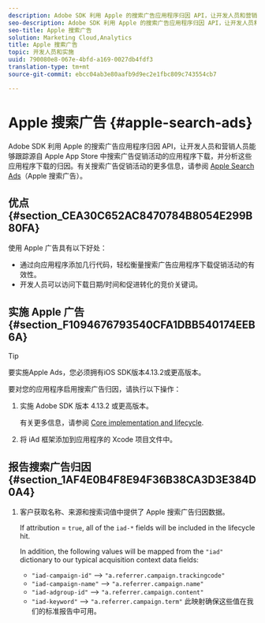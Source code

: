 ```yaml
---
description: Adobe SDK 利用 Apple 的搜索广告应用程序归因 API，让开发人员和营销人员能够跟踪源自 Apple App Store 中搜索广告促销活动的应用程序下载，并分析这些应用程序下载的归因。
seo-description: Adobe SDK 利用 Apple 的搜索广告应用程序归因 API，让开发人员和营销人员能够跟踪源自 Apple App Store 中搜索广告促销活动的应用程序下载，并分析这些应用程序下载的归因。
seo-title: Apple 搜索广告
solution: Marketing Cloud,Analytics
title: Apple 搜索广告
topic: 开发人员和实施
uuid: 790080e8-067e-4bfd-a169-0027db4fdf3
translation-type: tm+mt
source-git-commit: ebcc04ab3e80aafb9d9ec2e1fbc809c743554cb7

---
```



# Apple 搜索广告 {#apple-search-ads}

Adobe SDK 利用 Apple 的搜索广告应用程序归因 API，让开发人员和营销人员能够跟踪源自 Apple App Store 中搜索广告促销活动的应用程序下载，并分析这些应用程序下载的归因。有关搜索广告促销活动的更多信息，请参阅 [Apple Search Ads](https://searchads.apple.com)（Apple 搜索广告）。

## 优点 {#section_CEA30C652AC8470784B8054E299B80FA}

使用 Apple 广告具有以下好处：

* 通过向应用程序添加几行代码，轻松衡量搜索广告应用程序下载促销活动的有效性。
* 开发人员可以访问下载日期/时间和促进转化的竞价关键词。

## 实施 Apple 广告 {#section_F1094676793540CFA1DBB540174EEB6A}

>[!TIP]
>
>要实施Apple Ads，您必须拥有iOS SDK版本4.13.2或更高版本。

要对您的应用程序启用搜索广告归因，请执行以下操作：

1. 实施 Adobe SDK 版本 4.13.2 或更高版本。

   有关更多信息，请参阅 [Core implementation and lifecycle](/help/ios/getting-started/dev-qs.md).

1. 将 iAd 框架添加到应用程序的 Xcode 项目文件中。

## 报告搜索广告归因 {#section_1AF4E0B4F8E94F36B38CA3D3E384D0A4}

1. 客户获取名称、来源和搜索词值中提供了 Apple 搜索广告归因数据。

   If attribution = `true`, all of the `iad-*` fields will be included in the lifecycle hit.

   In addition, the following values will be mapped from the `"iad"` dictionary to our typical acquisition context data fields:

   * `"iad-campaign-id"` --&gt; `"a.referrer.campaign.trackingcode"`
   * `"iad-campaign-name"` --&gt; `"a.referrer.campaign.name"`
   * `"iad-adgroup-id"` --&gt; `"a.referrer.campaign.content"`
   * `"iad-keyword"` --&gt; `"a.referrer.campaign.term"`
   此映射确保这些值在我们的标准报告中可用。
